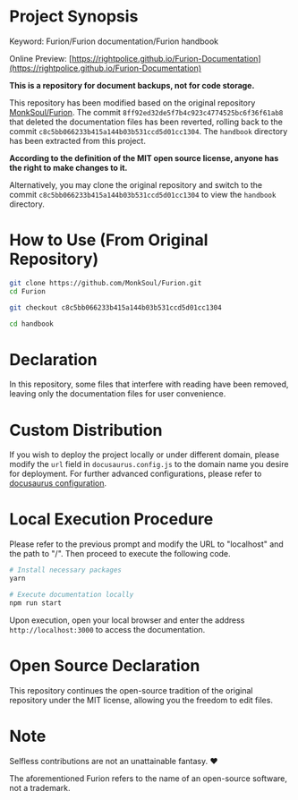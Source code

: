 # Project Synopsis

Keyword: Furion/Furion documentation/Furion handbook

Online Preview: [https://rightpolice.github.io/Furion-Documentation](https://rightpolice.github.io/Furion-Documentation)

**This is a repository for document backups, not for code storage.**

This repository has been modified based on the original repository [MonkSoul/Furion](https://github.com/MonkSoul/Furion). The commit `8ff92ed32de5f7b4c923c4774525bc6f36f61ab8` that deleted the documentation files has been reverted, rolling back to the commit `c8c5bb066233b415a144b03b531ccd5d01cc1304`. The `handbook` directory has been extracted from this project. 

**According to the definition of the MIT open source license, anyone has the right to make changes to it.**

Alternatively, you may clone the original repository and switch to the commit `c8c5bb066233b415a144b03b531ccd5d01cc1304` to view the `handbook` directory.


# How to Use (From Original Repository)
```bash
git clone https://github.com/MonkSoul/Furion.git
cd Furion

git checkout c8c5bb066233b415a144b03b531ccd5d01cc1304

cd handbook
```

# Declaration

In this repository, some files that interfere with reading have been removed, leaving only the documentation files for user convenience.


# Custom Distribution
If you wish to deploy the project locally or under different domain, please modify the `url` field in `docusaurus.config.js` to the domain name you desire for deployment. For further advanced configurations, please refer to [docusaurus configuration](https://docusaurus.io/docs/configuration).


# Local Execution Procedure

Please refer to the previous prompt and modify the URL to "localhost" and the path to "/". Then proceed to execute the following code.

```bash
# Install necessary packages
yarn

# Execute documentation locally
npm run start
```

Upon execution, open your local browser and enter the address `http://localhost:3000` to access the documentation.


# Open Source Declaration
This repository continues the open-source tradition of the original repository under the MIT license, allowing you the freedom to edit files.

# Note
Selfless contributions are not an unattainable fantasy. ❤️

The aforementioned Furion refers to the name of an open-source software, not a trademark.
